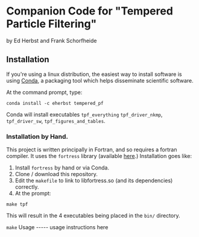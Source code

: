 Companion Code for "Tempered Particle Filtering"
================================================
by Ed Herbst and Frank Schorfheide


Installation
------------
If you're using a linux distribution, the easiest way to install software is using [Conda](http://www.continuum.io/downloads), a packaging tool which helps disseminate scientific software. 

At the command prompt, type: 

```
conda install -c eherbst tempered_pf
```

Conda will install executables `tpf_everything` `tpf_driver_nkmp`,
`tpf_driver_sw`, `tpf_figures_and_tables`.

### Installation by Hand.

This project is written principally in Fortran, and so requires a
fortran compiler.  It uses the `fortress` library (available
[here](http://github.com/eph/fortress).)  Installation goes like:

1. Install `fortress` by hand or via Conda.
2. Clone / download this repository.
3. Edit the `makefile` to link to libfortress.so (and its dependencies) correctly. 
4. At the prompt:
```
make tpf
```

This will result in the 4 executables being placed in the `bin/` directory.



``` make ``` Usage ----- usage instructions here


